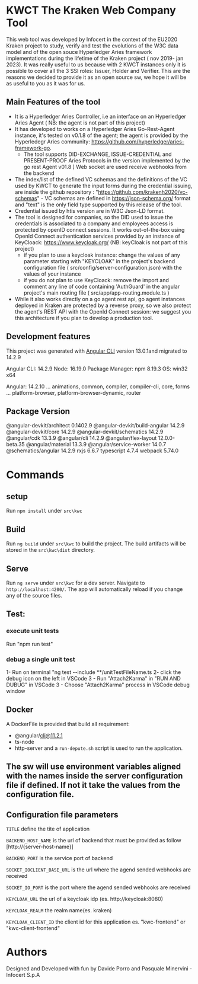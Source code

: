 # KWCT The Kraken Web Company Tool
This web tool was developed by Infocert in the context of the EU2020 Kraken project to study, verify and test the evolutions of the W3C data model and of the open souce Hyperledger Aries framework implementations during the lifetime of the Kraken project ( nov 2019- jan 2023).
It was really useful to us because with 2 KWCT instances only it is possible to cover all the 3 SSI roles: Issuer, Holder and Verifier.
This are the reasons we decided to provide it as an open source sw, we hope it will be as useful to you as it was for us.

## Main Features of the tool
* It is a Hyperledger Aries Controller, i.e an interface on an Hyperledger Aries Agent ( NB: the agent is not part of this project)
* It has developed to works on a Hyperledger Aries Go-Rest-Agent instance, it's tested on v0.1.8 of the agent; the agent is provided by the Hyperledegr Aries community: https://github.com/hyperledger/aries-framework-go.
     * The tool supports DID-EXCHANGE, ISSUE-CREDENTIAL and PRESENT-PROOF Aries Protocols in the version implemented by the go rest Agent v01.8
] Web socket are used receive webhooks from the backend
* The index/list of the defined VC schemas and the definitions of the VC used by KWCT to generate the input forms during the credential issuing, are inside the github repository : "https://github.com/krakenh2020/vc-schemas" - VC schemas are defined in https://json-schema.org/ format and "text" is the only field type supported by this release of the tool.
* Credential issued by htis version are in W3C Json-LD format.
* The tool is designed for companies, so the DID used to issue the credentials is associated to a company and employees access is protected by openID connect sessions.
It works out-of-the-box using OpenId Connect authentication services provided by an instance of KeyCloack: https://www.keycloak.org/ (NB: keyCloak is not part of this project)
     * if you plan to use a keycloak instance:
     change the values of any parameter starting with "KEYCLOAK" in the project's backend configuration file ( src/config/server-configuration.json) with the values of your instance
     * if you do not plan to use KeyCloack:
     remove the import and comment any line of code containing 'AuthGuard' in the angular project's main routing file ( src/app/app-routing.module.ts )
* While it also works directly on a go agent rest api, go agent instances deployed in Kraken are protected by a reverse proxy, so we also protect the agent's REST API with the OpenId Connect session: we suggest you this architecture if you plan to develop a production tool.

## Development features
This project was generated with [Angular CLI](https://github.com/angular/angular-cli) version 13.0.1and migrated to 14.2.9

Angular CLI: 14.2.9
Node: 16.19.0
Package Manager: npm 8.19.3 
OS: win32 x64

Angular: 14.2.10
... animations, common, compiler, compiler-cli, core, forms
... platform-browser, platform-browser-dynamic, router     

Package                         Version
---------------------------------------------------------
@angular-devkit/architect       0.1402.9
@angular-devkit/build-angular   14.2.9
@angular-devkit/core            14.2.9
@angular-devkit/schematics      14.2.9
@angular/cdk                    13.3.9
@angular/cli                    14.2.9
@angular/flex-layout            12.0.0-beta.35
@angular/material               13.3.9
@angular/service-worker         14.0.7
@schematics/angular             14.2.9
rxjs                            6.6.7
typescript                      4.7.4
webpack                         5.74.0

# Commands

## setup
Run `npm install` under `src\kwc`

## Build
Run `ng build` under `src\kwc` to build the project. The build artifacts will be stored in the `src\kwc\dist` directory.

## Serve
Run `ng serve` under `src\kwc` for a dev server. Navigate to `http://localhost:4200/`. The app will automatically reload if you change any of the source files.

## Test:
### execute unit tests
Run "npm run test"
### debug a single unit test
1-  Run on terminal "ng test --include **/unitTestFileName.ts
2-  click the debug icon on the left in VSCode
3 - Run "Attach2Karma" in "RUN AND DUBUG" in VSCode
3 - Choose "Attach2Karma" process in VSCode debug window


## Docker
A DockerFile is provided that build all requirement:
* @angular/cli@11.2.1 
* ts-node
* http-server
and a `run-depute.sh` script is used to run the application.
## The sw will use environment variables aligned with the names inside the server configuration file if defined. If not it take the values from the configuration file.

## Configuration file parameters
`TITLE` define the tite of application

`BACKEND_HOST_NAME` is the url of backend that must be provided as follow [http://{server-host-name}]

`BACKEND_PORT` is the service port of backend

`SOCKET_IOCLIENT_BASE_URL` is the url where the agend sended webhooks are received 

`SOCKET_IO_PORT` is the port where the agend sended webhooks are received 


`KEYCLOAK_URL` the url of a keycloak idp (es. http://keycloak:8080)

`KEYCLOAK_REALM` the realm name(es. kraken)

`KEYCLOAK_CLIENT_ID` the client id for this application es. "kwc-frontend" or "kwc-client-frontend"


# Authors
Designed and Developed with fun by Davide Porro and Pasquale Minervini - Infocert S.p.A




